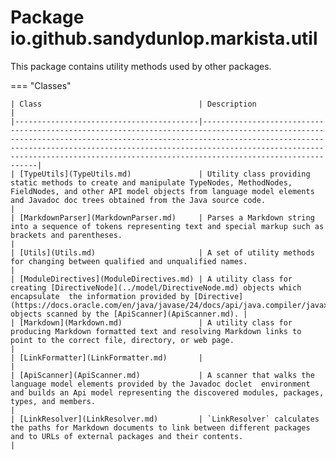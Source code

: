 # Package io.github.sandydunlop.markista.util


This package contains utility methods used by other packages.

=== "Classes"

    | Class                                   | Description                                                                                                                                                                                                                                                                                                             |
    |-----------------------------------------|-------------------------------------------------------------------------------------------------------------------------------------------------------------------------------------------------------------------------------------------------------------------------------------------------------------------------|
    | [TypeUtils](TypeUtils.md)               | Utility class providing static methods to create and manipulate TypeNodes, MethodNodes, FieldNodes, and other API model objects from language model elements and Javadoc doc trees obtained from the Java source code.                                                                                                  |
    | [MarkdownParser](MarkdownParser.md)     | Parses a Markdown string into a sequence of tokens representing text and special markup such as brackets and parentheses.                                                                                                                                                                                               |
    | [Utils](Utils.md)                       | A set of utility methods for changing between qualified and unqualified names.                                                                                                                                                                                                                                          |
    | [ModuleDirectives](ModuleDirectives.md) | A utility class for creating [DirectiveNode](../model/DirectiveNode.md) objects which encapsulate  the information provided by [Directive](https://docs.oracle.com/en/java/javase/24/docs/api/java.compiler/javax/lang/model/element/ModuleElement.Directive.html)  objects scanned by the [ApiScanner](ApiScanner.md). |
    | [Markdown](Markdown.md)                 | A utility class for producing Markdown formatted text and resolving Markdown links to point to the correct file, directory, or web page.                                                                                                                                                                                |
    | [LinkFormatter](LinkFormatter.md)       |                                                                                                                                                                                                                                                                                                                         |
    | [ApiScanner](ApiScanner.md)             | A scanner that walks the language model elements provided by the Javadoc doclet  environment and builds an Api model representing the discovered modules, packages, types, and members.                                                                                                                                 |
    | [LinkResolver](LinkResolver.md)         | `LinkResolver` calculates the paths for Markdown documents to link between different packages and to URLs of external packages and their contents.                                                                                                                                                                      |
